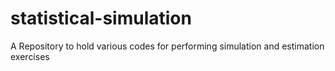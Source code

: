 # statistical-simulation  
A Repository to hold various codes for performing simulation and estimation exercises
